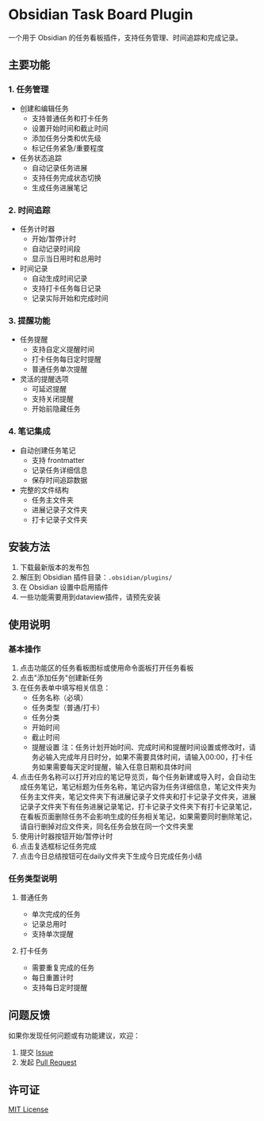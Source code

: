 # Obsidian Task Board Plugin

一个用于 Obsidian 的任务看板插件，支持任务管理、时间追踪和完成记录。

## 主要功能

### 1. 任务管理
- 创建和编辑任务
  - 支持普通任务和打卡任务
  - 设置开始时间和截止时间
  - 添加任务分类和优先级
  - 标记任务紧急/重要程度
- 任务状态追踪
  - 自动记录任务进展
  - 支持任务完成状态切换
  - 生成任务进展笔记

### 2. 时间追踪
- 任务计时器
  - 开始/暂停计时
  - 自动记录时间段
  - 显示当日用时和总用时
- 时间记录
  - 自动生成时间记录
  - 支持打卡任务每日记录
  - 记录实际开始和完成时间

### 3. 提醒功能
- 任务提醒
  - 支持自定义提醒时间
  - 打卡任务每日定时提醒
  - 普通任务单次提醒
- 灵活的提醒选项
  - 可延迟提醒
  - 支持关闭提醒
  - 开始前隐藏任务

### 4. 笔记集成
- 自动创建任务笔记
  - 支持 frontmatter
  - 记录任务详细信息
  - 保存时间追踪数据
- 完整的文件结构
  - 任务主文件夹
  - 进展记录子文件夹
  - 打卡记录子文件夹

## 安装方法


1. 下载最新版本的发布包
2. 解压到 Obsidian 插件目录：`.obsidian/plugins/`
3. 在 Obsidian 设置中启用插件
4. 一些功能需要用到dataview插件，请预先安装

## 使用说明

### 基本操作
1. 点击功能区的任务看板图标或使用命令面板打开任务看板
2. 点击"添加任务"创建新任务
3. 在任务表单中填写相关信息：
   - 任务名称（必填）
   - 任务类型（普通/打卡）
   - 任务分类
   - 开始时间
   - 截止时间
   - 提醒设置
注：任务计划开始时间、完成时间和提醒时间设置或修改时，请务必输入完成年月日时分，如果不需要具体时间，请输入00:00，打卡任务如果需要每天定时提醒，输入任意日期和具体时间
4. 点击任务名称可以打开对应的笔记导览页，每个任务新建或导入时，会自动生成任务笔记，笔记标题为任务名称，笔记内容为任务详细信息，笔记文件夹为任务主文件夹，笔记文件夹下有进展记录子文件夹和打卡记录子文件夹，进展记录子文件夹下有任务进展记录笔记，打卡记录子文件夹下有打卡记录笔记，在看板页面删除任务不会影响生成的任务相关笔记，如果需要同时删除笔记，请自行删掉对应文件夹，同名任务会放在同一个文件夹里
5. 使用计时器按钮开始/暂停计时
6. 点击复选框标记任务完成
7. 点击今日总结按钮可在daily文件夹下生成今日完成任务小结

### 任务类型说明
1. 普通任务
   - 单次完成的任务
   - 记录总用时
   - 支持单次提醒

2. 打卡任务
   - 需要重复完成的任务
   - 每日重置计时
   - 支持每日定时提醒






## 问题反馈

如果你发现任何问题或有功能建议，欢迎：
1. 提交 [Issue](https://github.com/lxjthu/obsidian-task-board/issues)
2. 发起 [Pull Request](https://github.com/lxjthu/obsidian-task-board/pulls)

## 许可证

[MIT License](LICENSE)
